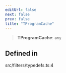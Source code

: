 ```yaml
---
editUrl: false
next: false
prev: false
title: "TProgramCache"
---
```


> **TProgramCache**: `any`

## Defined in

src/filters/typedefs.ts:4
